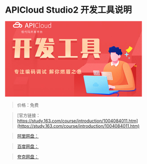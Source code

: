 # APICloud Studio2 开发工具说明

![img](../../../assets/study163/free/54f40fc24c0d40de88ce70fb52f7a244.jpg)

> 价格：免费

> [官方链接：https://study.163.com/course/introduction/1004084011.htm](https://study.163.com/course/introduction/1004084011.htm)

> [阿里网盘：]()

> [百度网盘：]()

> [夸克网盘：]()
